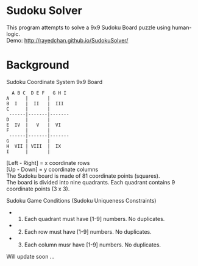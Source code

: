 Sudoku Solver
============ 
This program attempts to solve a 9x9 Sudoku Board puzzle using human-logic.  
Demo: http://rayedchan.github.io/SudokuSolver/

Background
============
Sudoku Coordinate System 9x9 Board  
  
      A B C  D E F   G H I     
    A      |       |    
    B  I   |  II   |  III    
    C      |       |    
     ------|-------|-------    
    D      |       |    
    E  IV  |   V   |  VI    
    F      |       |    
     ------|-------|-------    
    G      |       |    
    H  VII | VIII  |  IX    
    I      |       |    
  
   [Left - Right] = x coordinate  rows  
   [Up - Down] = y coordinate columns  
The Sudoku board is made of 81 coordinate points (squares).  
The board is divided into nine quadrants. 
Each quadrant contains 9 coordinate points (3 x 3).  
 
Sudoku Game Conditions (Sudoku Uniqueness Constraints)
* 1. Each quadrant must have [1-9] numbers. No duplicates.
* 2. Each row must have [1-9] numbers. No duplicates.
* 3. Each column musr have [1-9] numbers. No duplicates.
   
   
Will update soon ...
 
